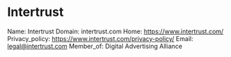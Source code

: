 
# Intertrust

Name: Intertrust
Domain: intertrust.com
Home: https://www.intertrust.com/
Privacy_policy: https://www.intertrust.com/privacy-policy/
Email: legal@intertrust.com
Member_of: Digital Advertising Alliance
